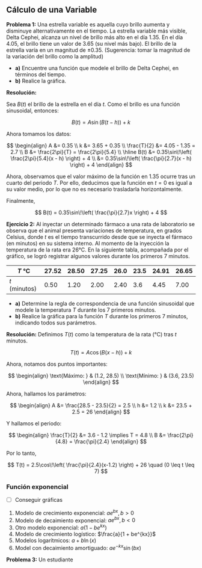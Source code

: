 ## Cálculo de una Variable

**Problema 1:** Una estrella variable es aquella cuyo brillo aumenta y disminuye alternativamente en el tiempo. La estrella variable más visible, Delta Cephei, alcanza un nivel de brillo más alto en el día $1.35$. En el día $4.05$, el brillo tiene un valor de $3.65$ (su nivel más bajo). El brillo de la estrella varía en un magnitud de $\pm 0.35$. (Sugerencia: tomar la magnitud de la variación del brillo como la amplitud)

- **a)** Encuentre una función que modele el brillo de Delta Cephei, en términos del tiempo.
- **b)** Realice la gráfica.

**Resolución:**

Sea $B(t)$ el brillo de la estrella en el día $t$. Como el brillo es una función sinusoidal, entonces:

$$
B(t) = A\sin(B(t-h)) + k
$$

Ahora tomamos los datos:

$$
\begin{align}
A &= 0.35 \\
k &= 3.65 + 0.35 \\
\frac{T}{2} &= 4.05 - 1.35 = 2.7 \\
B &= \frac{2\pi}{T} = \frac{2\pi}{5.4} \\
\hline
B(t) &= 0.35\sin\!\left( \frac{2\pi}{5.4}(x - h) \right) + 4 \\
     &= 0.35\sin\!\left( \frac{\pi}{2.7}(x - h) \right) + 4
\end{align}
$$

Ahora, observamos que el valor máximo de la función en $1.35$ ocurre tras un cuarto del periodo $T$. Por ello, deducimos que la función en $t=0$ es igual a su valor medio, por lo que no es necesario trasladarla horizontalmente.

Finalmente,

$$
B(t) = 0.35\sin\!\left( \frac{\pi}{2.7}x \right) + 4
$$

**Ejercicio 2:** Al inyectar un determinado fármaco a una rata de laboratorio se observa que el animal presenta variaciones de temperatura, en grados Celsius, donde $t$ es el tiempo transcurrido desde que se inyecta el fármaco (en minutos) en su sistema interno. Al momento de la inyección la temperatura de la rata era $26°\text{C}$. En la siguiente tabla, acompañada por el gráfico, se logró registrar algunos valores durante los primeros $7$ minutos.

| $T \text{ °C}$        | 27.52 | 28.50 | 27.25 | 26.0 | 23.5 | 24.91 | 26.65 |
| --------------------- | ----- | ----- | ----- | ---- | ---- | ----- | ----- |
| $t \text{ (minutos)}$ | 0.50  | 1.20  | 2.00  | 2.40 | 3.6  | 4.45  | 7.00  |

- **a)** Determine la regla de correspondencia de una función sinusoidal que modele la temperatura $T$ durante los $7$ primeros minutos.
- **b)** Realice la gráfica para la función $T$ durante los primeros $7$ minutos, indicando todos sus parámetros.

**Resolución:** Definimos $T(t)$ como la temperatura de la rata ($°\text{C}$) tras $t$ minutos.

$$
T(t) = A\cos(B(x - h)) + k
$$

Ahora, notamos dos puntos importantes:

$$
\begin{align}
\text{Máximo: } & (1.2, 28.5) \\
\text{Mínimo: } & (3.6, 23.5)
\end{align}
$$

Ahora, hallamos los parámetros:

$$
\begin{align}
A &= \frac{28.5 - 23.5}{2} = 2.5 \\
h &= 1.2 \\
k &= 23.5 + 2.5 = 26
\end{align}
$$

Y hallamos el periodo:

$$
\begin{align}
\frac{T}{2} &= 3.6 - 1.2 \implies T = 4.8 \\
B &= \frac{2\pi}{4.8} = \frac{\pi}{2.4}
\end{align}
$$

Por lo tanto,

$$
T(t) = 2.5\cos\!\left( \frac{\pi}{2.4}(x-1.2) \right) + 26 \quad (0 \leq t \leq 7)
$$

### Función exponencial

- [ ] Conseguir gráficas

1. Modelo de crecimiento exponencial: $ae^{bx}, b>0$
2. Modelo de decaimiento exponencial: $ae^{bx}, b < 0$
3. Otro modelo exponencial: $a(1 - be^{kx})$
4. Modelo de crecimiento logístico: $\frac{a}{1 + be^{kx}}$
5. Modelos logarítmicos: $a + b\ln(x)$
6. Model con decaimiento amortiguado: $ae^{-kx}\sin(bx)$

**Problema 3:** Un estudiante